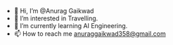 - 👋 Hi, I’m @Anurag Gaikwad
- 👀 I’m interested in Travelling.
- 🌱 I’m currently learning AI Engineering.
- 📫 How to reach me anuraggaikwad358@gmail.com

<!---
Anurag231101/Anurag231101 is a ✨ special ✨ repository because its `README.md` (this file) appears on your GitHub profile.
You can click the Preview link to take a look at your changes.
--->
